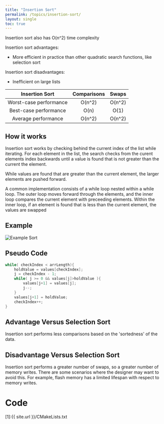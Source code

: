 ```yaml
---
title: "Insertion Sort"
permalink: /topics/insertion-sort/
layout: single
toc: true
---
```

Insertion sort also has O(n^2) time complexity

Insertion sort advantages:
- More efficient in practice than other quadratic search functions, like selection sort

Insertion sort disadvantages:
- Inefficient on large lists

| Insertion Sort         | Comparisons | Swaps  |
|:----------------------:|:-----------:|:------:|
| Worst-case performance | O(n^2)      | O(n^2) |
| Best-case performance  | O(n)        | O(1)   |
| Average performance    | O(n^2)      | O(n^2) |


## How it works

Insertion sort works by checking behind the current index of the list while iterating. For each element in the list, the search checks from the curent elements index backwards until a value is found that is not greater than the current the element. 

While values are found that are greater than the current element, the larger elements are pushed forward.

A common implementation consists of a while loop nested within a while loop. The outer loop moves forward through the elements, and the inner loop compares the current element with preceeding elements. Within the inner loop, if an element is found that is less than the current element, the values are swapped

## Example 

![Example Sort](/structures-algorithms/assets/images/insertion-sort.jpg)

## Pseudo Code

```c++
while( checkIndex < arrLength){
    holdValue = values[checkIndex];
    j = checkIndex - 1;
    while( j >= 0 && values[j]>holdValue ){
        values[j+1] = values[j];
        j--;
    }
    values[j+1] = holdValue;
    checkIndex++;
}
```
## Advantage Versus Selection Sort 

Insertion sort performs less comparisons based on the 'sortedness' of the data. 

## Disadvantage Versus Selection Sort

Insertion sort performs a greater number of swaps, so a greater number of memory writes. There are some scenarios where the designer may want to avoid this. For example, flash memory has a limited lifespan with respect to memory writes. 

# Code
[1]:{{ site.url }}/CMakeLists.txt
